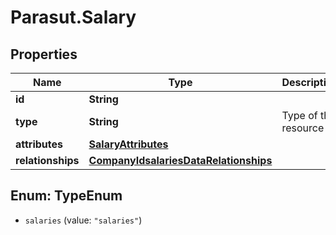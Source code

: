 # Parasut.Salary

## Properties
Name | Type | Description | Notes
------------ | ------------- | ------------- | -------------
**id** | **String** |  | [optional] 
**type** | **String** | Type of the resource | [optional] 
**attributes** | [**SalaryAttributes**](SalaryAttributes.md) |  | 
**relationships** | [**CompanyIdsalariesDataRelationships**](CompanyIdsalariesDataRelationships.md) |  | [optional] 


<a name="TypeEnum"></a>
## Enum: TypeEnum


* `salaries` (value: `"salaries"`)




